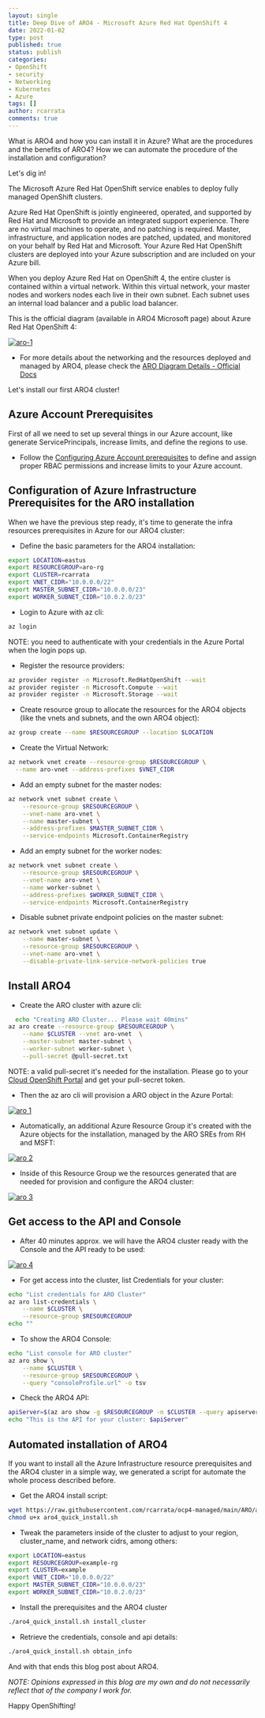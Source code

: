```yaml
---
layout: single
title: Deep Dive of ARO4 - Microsoft Azure Red Hat OpenShift 4
date: 2022-01-02
type: post
published: true
status: publish
categories:
- OpenShift
- security
- Networking
- Kubernetes
- Azure
tags: []
author: rcarrata
comments: true
---
```


What is ARO4 and how you can install it in Azure? What are the procedures and the benefits of ARO4? How we can automate the procedure of the installation and configuration?

Let's dig in!

The Microsoft Azure Red Hat OpenShift service enables to deploy fully managed OpenShift clusters.

Azure Red Hat OpenShift is jointly engineered, operated, and supported by Red Hat and Microsoft to provide an integrated support experience. There are no virtual machines to operate, and no patching is required. Master, infrastructure, and application nodes are patched, updated, and monitored on your behalf by Red Hat and Microsoft. Your Azure Red Hat OpenShift clusters are deployed into your Azure subscription and are included on your Azure bill.

When you deploy Azure Red Hat on OpenShift 4, the entire cluster is contained within a virtual network. Within this virtual network, your master nodes and workers nodes each live in their own subnet. Each subnet uses an internal load balancer and a public load balancer.

This is the official diagram (available in ARO4 Microsoft page) about Azure Red Hat OpenShift 4:

[![](/images/aro4-networking-diagram.png "aro-1")]({{site.url}}/images/aro-1.png)

* For more details about the networking and the resources deployed and managed by ARO4, please check the [ARO Diagram Details - Official Docs](https://docs.microsoft.com/en-us/azure/openshift/concepts-networking#networking-components)

Let's install our first ARO4 cluster!

## Azure Account Prerequisites

First of all we need to set up several things in our Azure account, like generate ServicePrincipals, increase limits, and define the regions to use.

* Follow the [Configuring Azure Account prerequisites](https://docs.openshift.com/container-platform/latest/installing/installing_azure/installing-azure-account.html) to define and assign proper RBAC permissions and increase limits to your Azure account.

## Configuration of Azure Infrastructure Prerequisites for the ARO installation

When we have the previous step ready, it's time to generate the infra resources prerequisites in Azure for our ARO4 cluster: 

* Define the basic parameters for the ARO4 installation:

```sh
export LOCATION=eastus
export RESOURCEGROUP=aro-rg
export CLUSTER=rcarrata
export VNET_CIDR="10.0.0.0/22"
export MASTER_SUBNET_CIDR="10.0.0.0/23"
export WORKER_SUBNET_CIDR="10.0.2.0/23"
```

* Login to Azure with az cli:

```sh
az login
```

NOTE: you need to authenticate with your credentials in the Azure Portal when the login pops up.

* Register the resource providers:

```sh
az provider register -n Microsoft.RedHatOpenShift --wait
az provider register -n Microsoft.Compute --wait
az provider register -n Microsoft.Storage --wait
```

* Create resource group to allocate the resources for the ARO4 objects (like the vnets and subnets, and the own ARO4 object):

```sh
az group create --name $RESOURCEGROUP --location $LOCATION
```

* Create the Virtual Network:

```sh
az network vnet create --resource-group $RESOURCEGROUP \
  --name aro-vnet --address-prefixes $VNET_CIDR
```

* Add an empty subnet for the master nodes:

```sh
az network vnet subnet create \
    --resource-group $RESOURCEGROUP \
    --vnet-name aro-vnet \
    --name master-subnet \
    --address-prefixes $MASTER_SUBNET_CIDR \
    --service-endpoints Microsoft.ContainerRegistry
```

* Add an empty subnet for the worker nodes:

```sh
az network vnet subnet create \
    --resource-group $RESOURCEGROUP \
    --vnet-name aro-vnet \
    --name worker-subnet \
    --address-prefixes $WORKER_SUBNET_CIDR \
    --service-endpoints Microsoft.ContainerRegistry
```

* Disable subnet private endpoint policies on the master subnet:

```sh
az network vnet subnet update \
    --name master-subnet \
    --resource-group $RESOURCEGROUP \
    --vnet-name aro-vnet \
    --disable-private-link-service-network-policies true
```

## Install ARO4

* Create the ARO cluster with azure cli:

```sh  
  echo "Creating ARO Cluster... Please wait 40mins"
az aro create --resource-group $RESOURCEGROUP \
    --name $CLUSTER --vnet aro-vnet  \
    --master-subnet master-subnet \
    --worker-subnet worker-subnet \
    --pull-secret @pull-secret.txt
```

NOTE: a valid pull-secret it's needed for the installation. Please go to your [Cloud OpenShift Portal](cloud.redhat.com/openshift/) and get your pull-secret token.

* Then the az aro cli will provision a ARO object in the Azure Portal:

[![](/images/aro4_1.png "aro 1")]({{site.url}}/images/aro4_1.png)

* Automatically, an additional Azure Resource Group it's created with the Azure objects for the installation, managed by the ARO SREs from RH and MSFT:

[![](/images/aro4_2.png "aro 2")]({{site.url}}/images/aro4_2.png)

* Inside of this Resource Group we the resources generated that are needed for provision and configure the ARO4 cluster:

[![](/images/aro4_3.png "aro 3")]({{site.url}}/images/aro4_3.png)


## Get access to the API and Console

* After 40 minutes approx. we will have the ARO4 cluster ready with the Console and the API ready to be used:

[![](/images/aro4_4.png "aro 4")]({{site.url}}/images/aro4_4.png)

* For get access into the cluster, list Credentials for your cluster:

```sh
echo "List credentials for ARO Cluster"
az aro list-credentials \
    --name $CLUSTER \
    --resource-group $RESOURCEGROUP
echo ""
```

* To show the ARO4 Console:

```sh
echo "List console for ARO cluster"
az aro show \
    --name $CLUSTER \
    --resource-group $RESOURCEGROUP \
    --query "consoleProfile.url" -o tsv
```

* Check the ARO4 API:

```sh
apiServer=$(az aro show -g $RESOURCEGROUP -n $CLUSTER --query apiserverProfile.url -o tsv)
echo "This is the API for your cluster: $apiServer"
```

## Automated installation of ARO4

If you want to install all the Azure Infrastructure resource prerequisites and the ARO4 cluster in a simple way, we generated a script for automate the whole process described before.

* Get the ARO4 install script:

```sh
wget https://raw.githubusercontent.com/rcarrata/ocp4-managed/main/ARO/aro4_quick_install.sh
chmod u+x aro4_quick_install.sh
```

* Tweak the parameters inside of the cluster to adjust to your region, cluster_name, and network cidrs, among others:

```sh
export LOCATION=eastus
export RESOURCEGROUP=example-rg
export CLUSTER=example
export VNET_CIDR="10.0.0.0/22"
export MASTER_SUBNET_CIDR="10.0.0.0/23"
export WORKER_SUBNET_CIDR="10.0.2.0/23"
```

* Install the prerequisites and the ARO4 cluster

```sh
./aro4_quick_install.sh install_cluster
```

* Retrieve the credentials, console and api details:

```sh
./aro4_quick_install.sh obtain_info
```

And with that ends this blog post about ARO4.

*NOTE: Opinions expressed in this blog are my own and do not necessarily reflect that of the company I work for.*

Happy OpenShifting!
<script type="text/javascript" src="https://cdnjs.buymeacoffee.com/1.0.0/button.prod.min.js" data-name="bmc-button" data-slug="rcarrata" data-color="#FFDD00" data-emoji=""  data-font="Cookie" data-text="Buy me a coffee :)" data-outline-color="#000000" data-font-color="#000000" data-coffee-color="#ffffff" ></script>